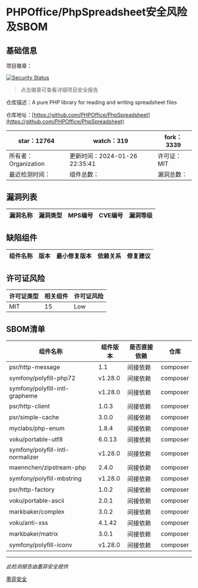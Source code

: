 # PHPOffice/PhpSpreadsheet安全风险及SBOM

## 基础信息

项目徽章：

[![Security Status](https://www.murphysec.com/platform3/v31/badge/1750960275055079424.svg)](https://www.murphysec.com/console/report/1692241076500189184/1750960275055079424)

> 点击徽章可查看详细项目安全报告

仓库描述：A pure PHP library for reading and writing spreadsheet files

仓库地址：[https://github.com/PHPOffice/PhpSpreadsheet](https://github.com/PHPOffice/PhpSpreadsheet)

| star：12764 | watch：319 | fork：3339 |
| ----------- | -------------- | ------------ |
| 所有者：Organization | 更新时间：2024-01-26 22:35:41 | 许可证：MIT |
| 最近检测时间： | 组件总数： | 漏洞总数： |




## 漏洞列表

| 漏洞名称 | 漏洞类型 | MPS编号 | CVE编号 | 漏洞等级 |
| ------- | ------ | ------- | ------ | ----- |





## 缺陷组件

| 组件名称 | 版本 | 最小修复版本 | 依赖关系 | 修复建议 |
| -------- | ---- | ------------ | -------- | -------- |





## 许可证风险

| 许可证类型 | 相关组件 | 许可证风险 |
| ---------- | -------- | ---------- |
|MIT|15|Low|




## SBOM清单

| 组件名称 | 组件版本 | 是否直接依赖 | 仓库 |
| -------- | -------- | ------------ | ---- |
|psr/http-message|1.1|间接依赖|composer|
|symfony/polyfill-php72|v1.28.0|间接依赖|composer|
|symfony/polyfill-intl-grapheme|v1.28.0|间接依赖|composer|
|psr/http-client|1.0.3|间接依赖|composer|
|psr/simple-cache|3.0.0|间接依赖|composer|
|myclabs/php-enum|1.8.4|间接依赖|composer|
|voku/portable-utf8|6.0.13|间接依赖|composer|
|symfony/polyfill-intl-normalizer|v1.28.0|间接依赖|composer|
|maennchen/zipstream-php|2.4.0|间接依赖|composer|
|symfony/polyfill-mbstring|v1.28.0|间接依赖|composer|
|psr/http-factory|1.0.2|间接依赖|composer|
|voku/portable-ascii|2.0.1|间接依赖|composer|
|markbaker/complex|3.0.2|间接依赖|composer|
|voku/anti-xss|4.1.42|间接依赖|composer|
|markbaker/matrix|3.0.1|间接依赖|composer|
|symfony/polyfill-iconv|v1.28.0|间接依赖|composer|


------

*此检测报告由墨菲安全提供*

[墨菲安全](www.murphysec.com)